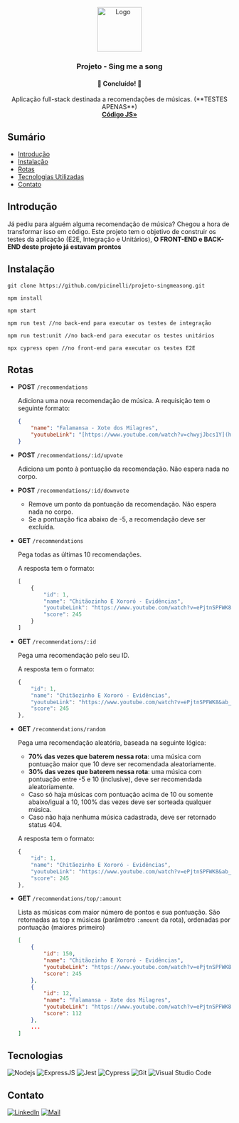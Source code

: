 <div id="top"></div>
<!-- PROJECT LOGO -->
<br />
<div align="center">
  <a href="https://github.com/picinelli/projeto-singmeasong">
    <img src="https://notion-emojis.s3-us-west-2.amazonaws.com/prod/svg-twitter/1f399-fe0f.svg" alt="Logo" width="100">
  </a>

<h3 align="center">Projeto - Sing me a song</h3>
  <h4 align="center"> 
	🚀 Concluído! 🚀
  </h4>
  <p align="center">
    Aplicação full-stack destinada a recomendações de músicas. (**TESTES APENAS**)
    <br />
    <a href="https://github.com/picinelli/projeto-singmeasong"><strong>Código JS»</strong></a>
</div>

## Sumário

- [Introdução](#introdução)
- [Instalação](#instalação)
- [Rotas](#rotas)
- [Tecnologias Utilizadas](#tecnologias)
- [Contato](#contato)

## Introdução

Já pediu para alguém alguma recomendação de música? Chegou a hora de transformar isso em código. Este projeto tem o objetivo de construir os testes da aplicação (E2E, Integração e Unitários), **O FRONT-END e BACK-END deste projeto já estavam prontos**

## Instalação

```
git clone https://github.com/picinelli/projeto-singmeasong.git

npm install

npm start

npm run test //no back-end para executar os testes de integração

npm run test:unit //no back-end para executar os testes unitários

npx cypress open //no front-end para executar os testes E2E

```

## Rotas

- **POST** `/recommendations`
    
    Adiciona uma nova recomendação de música. A requisição tem o seguinte formato:
    
    ```json
    {
    	"name": "Falamansa - Xote dos Milagres",
    	"youtubeLink": "[https://www.youtube.com/watch?v=chwyjJbcs1Y](https://www.youtube.com/watch?v=chwyjJbcs1Y&ab_channel=Deck)"
    }
    ```
    
- **POST** `/recommendations/:id/upvote`
    
    Adiciona um ponto à pontuação da recomendação. Não espera nada no corpo.
    
- **POST** `/recommendations/:id/downvote`
    - Remove um ponto da pontuação da recomendação. Não espera nada no corpo.
    - Se a pontuação fica abaixo de -5, a recomendação deve ser excluída.
- **GET** `/recommendations`
    
    Pega todas as últimas 10 recomendações.
    
    A resposta tem o formato:
    
    ```jsx
    [
    	{
    		"id": 1,
    		"name": "Chitãozinho E Xororó - Evidências",
    		"youtubeLink": "https://www.youtube.com/watch?v=ePjtnSPFWK8&ab_channel=CHXVEVO",
    		"score": 245
    	}
    ]
    ```
    
- **GET** `/recommendations/:id`
    
    Pega uma recomendação pelo seu ID.
    
    A resposta tem o formato:
    
    ```jsx
    {
    	"id": 1,
    	"name": "Chitãozinho E Xororó - Evidências",
    	"youtubeLink": "https://www.youtube.com/watch?v=ePjtnSPFWK8&ab_channel=CHXVEVO",
    	"score": 245
    },
    ```
    
- **GET** `/recommendations/random`
    
    Pega uma recomendação aleatória, baseada na seguinte lógica:
    
    - **70% das vezes que baterem nessa rota**: uma música com pontuação maior que 10 deve ser recomendada aleatoriamente.
    - **30% das vezes que baterem nessa rota**: uma música com pontuação entre -5 e 10 (inclusive), deve ser recomendada aleatoriamente.
    - Caso só haja músicas com pontuação acima de 10 ou somente abaixo/igual a 10, 100% das vezes deve ser sorteada qualquer música.
    - Caso não haja nenhuma música cadastrada, deve ser retornado status 404.
    
    A resposta tem o formato:
    
    ```jsx
    {
    	"id": 1,
    	"name": "Chitãozinho E Xororó - Evidências",
    	"youtubeLink": "https://www.youtube.com/watch?v=ePjtnSPFWK8&ab_channel=CHXVEVO",
    	"score": 245
    },
    ```
    
- **GET** `/recommendations/top/:amount`
    
    Lista as músicas com maior número de pontos e sua pontuação. São retornadas as top x músicas (parâmetro `:amount` da rota), ordenadas por pontuação (maiores primeiro)
    
    ```json
    [
    	{
    		"id": 150,
    		"name": "Chitãozinho E Xororó - Evidências",
    		"youtubeLink": "https://www.youtube.com/watch?v=ePjtnSPFWK8&ab_channel=CHXVEVO",
    		"score": 245
    	},
    	{
    		"id": 12,
    		"name": "Falamansa - Xote dos Milagres",
    		"youtubeLink": "https://www.youtube.com/watch?v=ePjtnSPFWK8&ab_channel=CHXVEVO",
    		"score": 112
    	},
    	...
    ]
    ```


## Tecnologias
 
![Nodejs](https://img.shields.io/badge/Node.js-43853D?style=for-the-badge&logo=node.js&logoColor=white)
![ExpressJS](https://img.shields.io/badge/Express.js-404D59?style=for-the-badge)
![Jest](https://img.shields.io/badge/Jest-323330?style=for-the-badge&logo=Jest&logoColor=white)
![Cypress](https://img.shields.io/badge/-cypress-%23E5E5E5?style=for-the-badge&logo=cypress&logoColor=058a5e)
![Git](https://img.shields.io/badge/git-%23F05033.svg?style=for-the-badge&logo=git&logoColor=white)
![Visual Studio Code](https://img.shields.io/badge/Visual%20Studio%20Code-0078d7.svg?style=for-the-badge&logo=visual-studio-code&logoColor=white)

<!-- CONTACT -->

## Contato

[![LinkedIn][linkedin-shield]][linkedin-url]
[![Mail][mail-shield]][mail-url]

<!-- MARKDOWN LINKS & IMAGES -->
<!-- https://www.markdownguide.org/basic-syntax/#reference-style-links -->

[linkedin-shield]: https://img.shields.io/badge/-LinkedIn-black.svg?style=for-the-badge&logo=linkedin&colorB=blue
[linkedin-url]: https://www.linkedin.com/in/pedro-ivo-brum-cinelli//
[mail-shield]: https://img.shields.io/badge/Gmail-D14836?style=for-the-badge&logo=gmail&logoColor=white
[mail-url]: mailto:cinelli.dev@gmail.com
